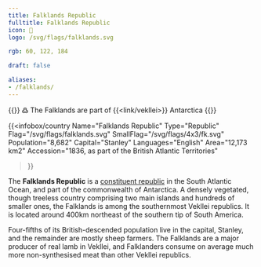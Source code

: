 ```yaml
---
title: Falklands Republic
fulltitle: Falklands Republic
icon: 🦀
logo: /svg/flags/falklands.svg

rgb: 60, 122, 184

draft: false

aliases:
- /falklands/
---
```

{{<note>}}
߷ The Falklands are part of {{<link/vekllei>}} Antarctica
{{</note>}}

{{<infobox/country
	 Name="Falklands Republic"
	 Type="Republic"
	 Flag="/svg/flags/falklands.svg"
	 SmallFlag="/svg/flags/4x3/fk.svg"
	 Population="8,682"
	 Capital="Stanley"
	 Languages="English"
	 Area="12,173 km2"
	 Accession="1836, as part of the British Atlantic Territories"
 >}}

The <span class="fi fi-fk"></span> **Falklands Republic** is a [constituent republic](/republics/) in the South Atlantic Ocean, and part of the commonwealth of Antarctica. A densely vegetated, though treeless country comprising two main islands and hundreds of smaller ones, the Falklands is among the southernmost Vekllei republics. It is located around 400km northeast of the southern tip of South America.

Four-fifths of its British-descended population live in the capital, Stanley, and the remainder are mostly sheep farmers. The Falklands are a major producer of real lamb in Vekllei, and Falklanders consume on average much more non-synthesised meat than other Vekllei republics.
